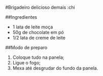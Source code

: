 #Brigadeiro delicioso demais :chi

##Ingredientes

- 1 lata de leite moça
- 50g de chocolate em pó
- 1/2 lata de creme de leite

##Modo de preparo

1. Coloque tudo na panela;
2. Ligue o fogo;
3. Mexa até desgrudar do fundo da panela.
